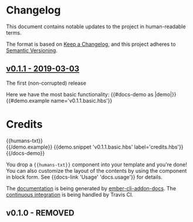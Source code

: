 # Changelog
This document contains notable updates to the project in human-readable terms.

The format is based on [Keep a Changelog](https://keepachangelog.com/en/1.0.0/),
and this project adheres to
[Semantic Versioning](https://semver.org/spec/v2.0.0.html).

## [v0.1.1 - 2019-03-03](https://github.com/zachgarwood/ember-humans/releases/tag/v0.1.1)
The first (non-corrupted) release

Here we have the most basic functionality:
{{#docs-demo as |demo|}}
  {{#demo.example name='v0.1.1.basic.hbs'}}
    <div>
      <h1>Credits</h1>
      {{humans-txt}}
    </div>
  {{/demo.example}}
  {{demo.snippet 'v0.1.1.basic.hbs' label='credits.hbs'}}
{{/docs-demo}}

You drop a `{{humans-txt}}` component into your template and you're done! You
can also customize the layout of the contents by using the component in block
form. See {{docs-link 'Usage' 'docs.usage'}} for details.

The [documentation](https://zachgarwood.github.io/ember-humans/versions/v0.1.1/)
is being generated by
[ember-cli-addon-docs](https://ember-learn.github.io/ember-cli-addon-docs/). The
[continuous integration](https://travis-ci.org/zachgarwood/ember-humans) is
being handled by Travis CI.

## v0.1.0 - REMOVED

